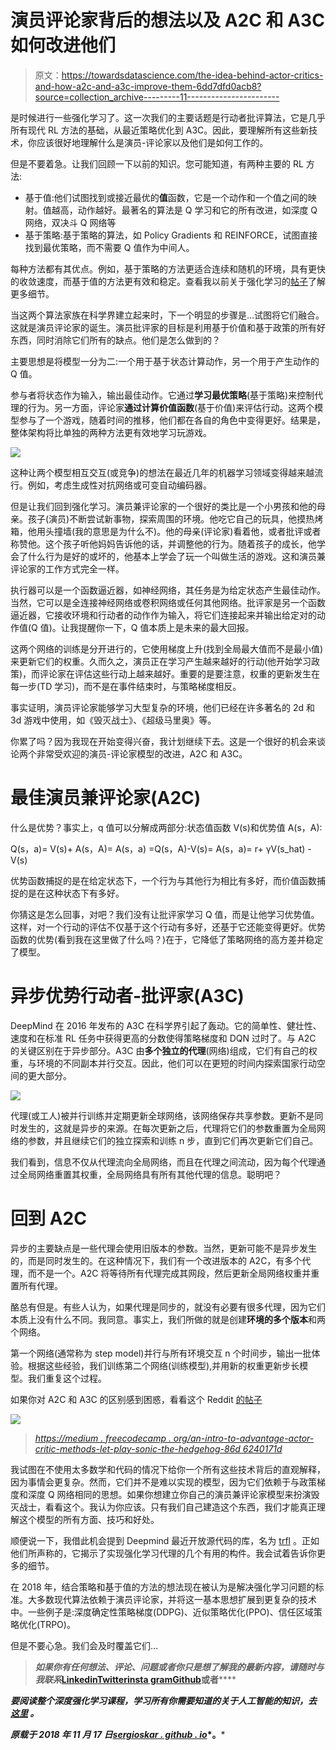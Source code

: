 # 演员评论家背后的想法以及 A2C 和 A3C 如何改进他们

> 原文：<https://towardsdatascience.com/the-idea-behind-actor-critics-and-how-a2c-and-a3c-improve-them-6dd7dfd0acb8?source=collection_archive---------11----------------------->

是时候进行一些强化学习了。这一次我们的主要话题是行动者批评算法，它是几乎所有现代 RL 方法的基础，从最近策略优化到 A3C。因此，要理解所有这些新技术，你应该很好地理解什么是演员-评论家以及他们是如何工作的。

但是不要着急。让我们回顾一下以前的知识。您可能知道，有两种主要的 RL 方法:

*   基于值:他们试图找到或接近最优的**值**函数，它是一个动作和一个值之间的映射。值越高，动作越好。最著名的算法是 Q 学习和它的所有改进，如深度 Q 网络，双决斗 Q 网络等
*   基于策略:基于策略的算法，如 Policy Gradients 和 REINFORCE，试图直接找到最优策略，而不需要 Q 值作为中间人。

每种方法都有其优点。例如，基于策略的方法更适合连续和随机的环境，具有更快的收敛速度，而基于值的方法更有效和稳定。查看我以前关于强化学习的[帖子](https://sergioskar.github.io/Reinforcement_learning/)了解更多细节。

当这两个算法家族在科学界建立起来时，下一个明显的步骤是…试图将它们融合。这就是演员评论家的诞生。演员批评家的目标是利用基于价值和基于政策的所有好东西，同时消除它们所有的缺点。他们是怎么做到的？

主要思想是将模型一分为二:一个用于基于状态计算动作，另一个用于产生动作的 Q 值。

参与者将状态作为输入，输出最佳动作。它通过**学习最优策略**(基于策略)来控制代理的行为。另一方面，评论家**通过计算价值函数**(基于价值)来评估行动。这两个模型参与了一个游戏，随着时间的推移，他们都在各自的角色中变得更好。结果是，整体架构将比单独的两种方法更有效地学习玩游戏。

![](img/68c0c3fdefbd3b2b08b7567a93de5fc6.png)

这种让两个模型相互交互(或竞争)的想法在最近几年的机器学习领域变得越来越流行。例如，考虑生成性对抗网络或可变自动编码器。

但是让我们回到强化学习。演员兼评论家的一个很好的类比是一个小男孩和他的母亲。孩子(演员)不断尝试新事物，探索周围的环境。他吃它自己的玩具，他摸热烤箱，他用头撞墙(我的意思是为什么不)。他的母亲(评论家)看着他，或者批评或者称赞他。这个孩子听他妈妈告诉他的话，并调整他的行为。随着孩子的成长，他学会了什么行为是好的或坏的，他基本上学会了玩一个叫做生活的游戏。这和演员兼评论家的工作方式完全一样。

执行器可以是一个函数逼近器，如神经网络，其任务是为给定状态产生最佳动作。当然，它可以是全连接神经网络或卷积网络或任何其他网络。批评家是另一个函数逼近器，它接收环境和行动者的动作作为输入，将它们连接起来并输出给定对的动作值(Q 值)。让我提醒你一下，Q 值本质上是未来的最大回报。

这两个网络的训练是分开进行的，它使用梯度上升(找到全局最大值而不是最小值)来更新它们的权重。久而久之，演员正在学习产生越来越好的行动(他开始学习政策)，而评论家在评估这些行动上越来越好。重要的是要注意，权重的更新发生在每一步(TD 学习)，而不是在事件结束时，与策略梯度相反。

事实证明，演员评论家能够学习大型复杂的环境，他们已经在许多著名的 2d 和 3d 游戏中使用，如《毁灭战士》、《超级马里奥》等。

你累了吗？因为我现在开始变得兴奋，我计划继续下去。这是一个很好的机会来谈论两个非常受欢迎的演员-评论家模型的改进，A2C 和 A3C。

# 最佳演员兼评论家(A2C)

什么是优势？事实上，q 值可以分解成两部分:状态值函数 V(s)和优势值 A(s，A):

Q(s，a)= V(s)+ A(s，A)= A(s，a) =Q(s，A)-V(s)= A(s，a)= r+ γV(s_hat) -V(s)

优势函数捕捉的是在给定状态下，一个行为与其他行为相比有多好，而价值函数捕捉的是在这种状态下有多好。

你猜这是怎么回事，对吧？我们没有让批评家学习 Q 值，而是让他学习优势值。这样，对一个行动的评估不仅基于这个行动有多好，还基于它还能变得更好。优势函数的优势(看到我在这里做了什么吗？)在于，它降低了策略网络的高方差并稳定了模型。

# 异步优势行动者-批评家(A3C)

DeepMind 在 2016 年发布的 A3C 在科学界引起了轰动。它的简单性、健壮性、速度和在标准 RL 任务中获得更高的分数使得策略梯度和 DQN 过时了。与 A2C 的关键区别在于异步部分。A3C 由**多个独立的代理**(网络)组成，它们有自己的权重，与环境的不同副本并行交互。因此，他们可以在更短的时间内探索国家行动空间的更大部分。

![](img/6aab1b9088b5cd5a6749187f8abf2414.png)

代理(或工人)被并行训练并定期更新全球网络，该网络保存共享参数。更新不是同时发生的，这就是异步的来源。在每次更新之后，代理将它们的参数重置为全局网络的参数，并且继续它们的独立探索和训练 n 步，直到它们再次更新它们自己。

我们看到，信息不仅从代理流向全局网络，而且在代理之间流动，因为每个代理通过全局网络重置其权重，全局网络具有所有其他代理的信息。聪明吧？

# 回到 A2C

异步的主要缺点是一些代理会使用旧版本的参数。当然，更新可能不是异步发生的，而是同时发生的。在这种情况下，我们有一个改进版本的 A2C，有多个代理，而不是一个。A2C 将等待所有代理完成其网段，然后更新全局网络权重并重置所有代理。

酪总有但是。有些人认为，如果代理是同步的，就没有必要有很多代理，因为它们本质上没有什么不同。我同意。事实上，我们所做的就是创建**环境的多个版本**和两个网络。

第一个网络(通常称为 step model)并行与所有环境交互 n 个时间步，输出一批体验。根据这些经验，我们训练第二个网络(训练模型),并用新的权重更新步长模型。我们重复这个过程。

如果你对 A2C 和 A3C 的区别感到困惑，看看这个 Reddit [的帖子](https://www.reddit.com/r/reinforcementlearning/comments/7eljkx/understanding_a2c_and_a3c_multiple_actors/)

![](img/9bf93f9ff393a6208438686806c85743.png)

> [*https://medium . freecodecamp . org/an-intro-to-advantage-actor-critic-methods-let-play-sonic-the-hedgehog-86d 6240171d*](https://medium.freecodecamp.org/an-intro-to-advantage-actor-critic-methods-lets-play-sonic-the-hedgehog-86d6240171d)

我试图在不使用太多数学和代码的情况下给你一个所有这些技术背后的直观解释，因为事情会更复杂。然而，它们并不是难以实现的模型，因为它们依赖于与政策梯度和深度 Q 网络相同的思想。如果你想建立你自己的演员兼评论家模型来扮演毁灭战士，看看这个。我认为你应该。只有我们自己建造这个东西，我们才能真正理解这个模型的所有方面、技巧和好处。

顺便说一下，我借此机会提到 Deepmind 最近开放源代码的库，名为 [trfl](https://github.com/deepmind/trfl) 。正如他们所声称的，它揭示了实现强化学习代理的几个有用的构件。我会试着告诉你更多的细节。

在 2018 年，结合策略和基于值的方法的想法现在被认为是解决强化学习问题的标准。大多数现代算法依赖于演员评论家，并将这一基本思想扩展到更复杂的技术中。一些例子是:深度确定性策略梯度(DDPG)、近似策略优化(PPO)、信任区域策略优化(TRPO)。

但是不要心急。我们会及时覆盖它们…

> ***如果你有任何想法、评论、问题或者你只是想了解我的最新内容，请随时与我联系***[**Linkedin**](https://www.linkedin.com/in/sergios-karagiannakos/)**[**Twitter**](https://twitter.com/KarSergios)**[**insta gram**](https://www.instagram.com/sergios_krg/)**[**Github**](https://github.com/SergiosKar)**或者********

*****要阅读整个深度强化学习课程，学习所有你需要知道的关于人工智能的知识，去* [*这里*](https://medium.com/@SergiosKar/deep-reinforcement-learning-course-baa50d3daa62) *。*****

*****原载于 2018 年 11 月 17 日*[*sergioskar . github . io*](https://sergioskar.github.io/Actor_critics/)*。*****